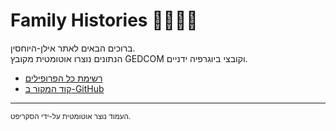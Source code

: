 # Family Histories 👨‍👩‍👧‍👦

ברוכים הבאים לאתר אילן-היוחסין.  
הנתונים נוצרו אוטומטית מקובץ GEDCOM וקובצי ביוגרפיה ידניים.

 * [רשימת כל הפרופילים](People/index) 
* [קוד המקור ב-GitHub](https://github.com/moshehoff/FamilyHistories)

---
<small>העמוד נוצר אוטומטית על-ידי הסקריפט.</small>
